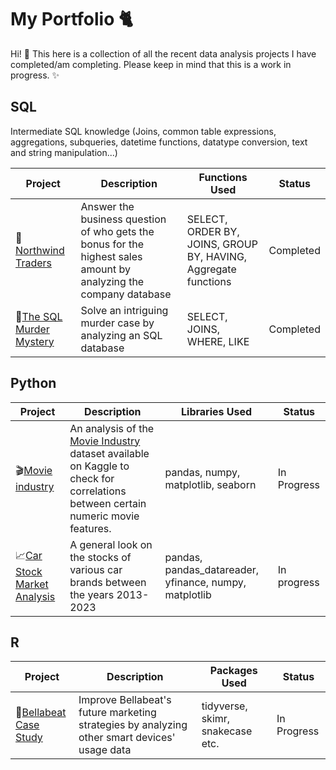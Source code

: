 # My Portfolio :cat2:

Hi! :wave: 
This here is a collection of all the recent data analysis projects I have completed/am completing. Please keep in mind that this is a work in progress. :sparkles:

## SQL

Intermediate SQL knowledge (Joins, common table expressions, aggregations, subqueries, datetime functions, datatype conversion, text and string manipulation...)

| Project | Description | Functions Used | Status |
| --- | --- | --- | --- |
| 💼[Northwind Traders](https://github.com/tubako/northwind-trades#readme) | Answer the business question of who gets the bonus for the highest sales amount by analyzing the company database | SELECT, ORDER BY, JOINS, GROUP BY, HAVING, Aggregate functions | Completed |
| 🔫[The SQL Murder Mystery](https://github.com/tubako/the-sql-murder-mystery) | Solve an intriguing murder case by analyzing an SQL database | SELECT, JOINS, WHERE, LIKE | Completed |


## Python

| Project | Description | Libraries Used | Status |
| --- | --- | --- | --- |
| 🎬[Movie industry](https://github.com/tubako/movie-industry) | An analysis of the [Movie Industry](https://www.kaggle.com/datasets/danielgrijalvas/movies) dataset available on Kaggle to check for correlations between certain numeric movie features. | pandas, numpy, matplotlib, seaborn | In Progress |
| 📈[Car Stock Market Analysis](https://github.com/tubako/stock-analysis) | A general look on the stocks of various car brands between the years 2013-2023 | pandas, pandas_datareader, yfinance, numpy, matplotlib | In progress |


## R

| Project | Description | Packages Used | Status |
| --- | --- | --- | --- |
| 🍃[Bellabeat Case Study](https://github.com/tubako/bellabeat-case-study#readme) | Improve Bellabeat's future marketing strategies by analyzing other smart devices' usage data | tidyverse, skimr, snakecase etc. | In Progress |

